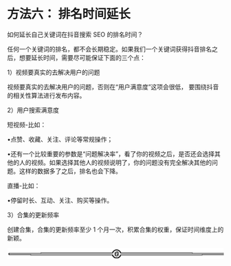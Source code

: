 # 方法六： 排名时间延长

如何延长自己关键词在抖音搜索 SEO 的排名时间？

任何一个关键词的排名，都不会长期稳定。如果我们一个关键词获得抖音排名之后，想要延长时间，需要尽可能保证下面的三个点：

1）视频要真实的去解决用户的问题

视频要真实的去解决用户的问题，否则在“用户满意度”这项会很低， 要围绕抖音的相关性算法进行发布内容。

2）用户搜索满意度

短视频-比如：

•点赞、收藏、关注、评论等常规操作；

•还有一个比较重要的参数是“问题解决率”，看了你的视频之后，是否还会选择其他的人的视频。如果选择其他人的视频说明了，你的问题没有完全解决其他的问题。这样的数据多了之后，排名也会下降。

直播-比如：

•停留时长、互动、关注、购买等操作。

3）合集的更新频率

创建合集，合集的更新频率至少 1 个月一次，积累合集的权重，保证时间维度上的新颖。

![](img/75a2819e1a58997a8c18fd3150be6c39.png)